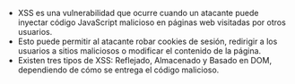 - XSS es una vulnerabilidad que ocurre cuando un atacante puede inyectar código JavaScript malicioso en páginas web visitadas por otros usuarios.
- Esto puede permitir al atacante robar cookies de sesión, redirigir a los usuarios a sitios maliciosos o modificar el contenido de la página.
- Existen tres tipos de XSS: Reflejado, Almacenado y Basado en DOM, dependiendo de cómo se entrega el código malicioso.